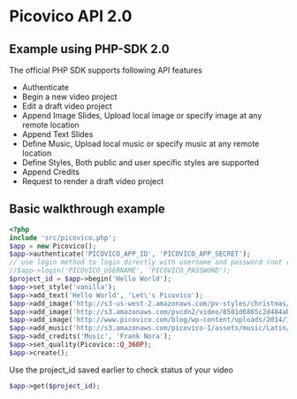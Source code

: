 # Picovico API 2.0
## Example using PHP-SDK 2.0

The official PHP SDK supports following API features
- Authenticate
- Begin a new video project
- Edit a draft video project
- Append Image Slides, Upload local image or specify image at any remote location
- Append Text Slides
- Define Music, Upload local music or specify music at any remote location
- Define Styles, Both public and user specific styles are supported
- Append Credits
- Request to render a draft video project

## Basic walkthrough example
```php
<?php
include 'src/picovico.php';
$app = new Picovico();
$app->authenticate('PICOVICO_APP_ID', 'PICOVICO_APP_SECRET');
// use login method to login directly with username and password (not recommended though)
//$app->login('PICOVICO_USERNAME', 'PICOVICO_PASSWORD');
$project_id = $app->begin('Hello World');
$app->set_style('vanilla');
$app->add_text('Hello World', 'Let\'s Picovico');
$app->add_image('http://s3-us-west-2.amazonaws.com/pv-styles/christmas/pv_christmas_winter_themes.png');
$app->add_image('http://s3.amazonaws.com/pvcdn2/video/8501d6865c2d484abb2e8a858cffca80/8501d6865c2d484abb2e8a858cffca80-360.jpg', 'Image captions are optional');
$app->add_image('http://www.picovico.com/blog/wp-content/uploads/2014/12/Yearbook-Screenshot.jpg');
$app->add_music('http://s3.amazonaws.com/picovico-1/assets/music/Latin/Latinish.mp3');
$app->add_credits('Music', 'Frank Nora');
$app->set_quality(Picovico::Q_360P);
$app->create();
```

Use the project_id saved earlier to check status of your video
```php
$app->get($project_id);
```


